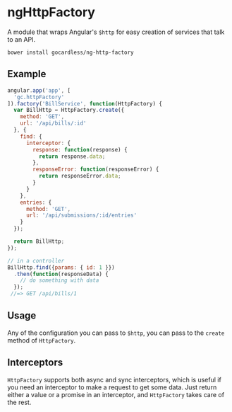 # ngHttpFactory

A module that wraps Angular's `$http` for easy creation of services that talk to an API.

```
bower install gocardless/ng-http-factory
```

## Example

```js
angular.app('app', [
  'gc.httpFactory'
]).factory('BillService', function(HttpFactory) {
  var BillHttp = HttpFactory.create({
    method: 'GET',
    url: '/api/bills/:id'
  }, {
    find: {
      interceptor: {
        response: function(response) {
          return response.data;
        },
        responseError: function(responseError) {
          return responseError.data;
        }
      }
    },
    entries: {
      method: 'GET',
      url: '/api/submissions/:id/entries'
    }
  });

  return BillHttp;
});

// in a controller
BillHttp.find({params: { id: 1 }})
  .then(function(responseData) {
    // do something with data
  });
 //=> GET /api/bills/1
```

## Usage

Any of the configuration you can pass to `$http`, you can pass to the `create` method of `HttpFactory`.

## Interceptors

`HttpFactory` supports both async and sync interceptors, which is useful if you need an interceptor to make a request to get some data. Just return either a value or a promise in an interceptor, and `HttpFactory` takes care of the rest.
